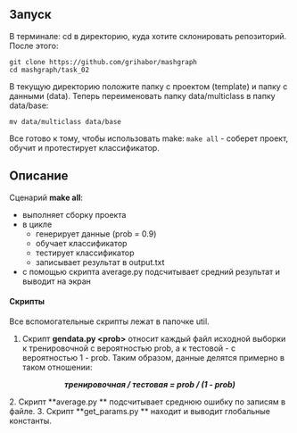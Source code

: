 ## Запуск
В терминале: 
cd в директорию, куда хотите склонировать репозиторий.
После этого:
```
git clone https://github.com/grihabor/mashgraph
cd mashgraph/task_02
```
В текущую директорию положите папку с проектом (template) и папку с данными (data).
Теперь переименовать папку data/multiclass в папку data/base:
```
mv data/multiclass data/base
```
Все готово к тому, чтобы использовать make: 
```make all``` - соберет проект, обучит и протестирует классификатор.

## Описание
Cценарий **make all**:
  * выполняет сборку проекта
  * в цикле 
    - генерирует данные (prob = 0.9)
    - обучает классификатор
    - тестирует классификатор
    - записывает результат в output.txt
  * с помощью скрипта average.py подсчитывает средний результат и выводит на экран

#### Скрипты
Все вспомогательные скрипты лежат в папочке util.  
1. Скрипт **gendata.py \<prob\>** относит каждый файл исходной выборки к тренировочной с вероятностью prob, а к тестовой - с вероятностью 1 - prob. Таким образом, данные делятся примерно в таком отношении:  
<p align="center">
  <b><i>тренировочная / тестовая = prob / (1 - prob)</i></b>
</p>
2. Скрипт **average.py <filename>** подсчитывает среднюю ошибку по записям в файле.
3. Скрипт **get_params.py <filename>** находит и выводит глобальные константы.
  
